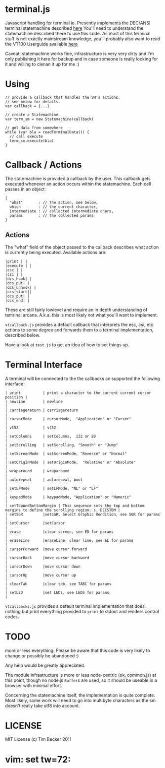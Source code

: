 terminal.js
===========

Javascript handling for terminal io. Presently implements the DEC/ANSI
terminal statemachine described
[here](http://vt100.net/emu/dec_ansi_parser) You'll need to understand
the statemachine described there to use this code.  As most of this
terminal stuff is not exactly mainstream knowledge, you'll probably also
want to read the VT100 Userguide available
[here](http://vt100.net/docs/vt100-ug/)

Caveat: statemachine works fine, infrastructure is very very dirty and
I'm only publishing it here for backup and in case someone is really
looking for it and willing to clenan it up for me :)

Using
=====

    // provide a callback that handles the SM's actions,
    // see below for details.
    var callback = {...}
    
    // create a Statemachine
    var term_sm = new Statemachine(callback)

    // get data from somewhere
    while (var bla = readTerminalData()) {
      // call execute
      term_sm.execute(bla)
    }

Callback / Actions
=============================

The statemachine is provided a callback by the user. This callback gets
executed whenever an action occurs within the statemachine. Each call
passes in an object:

    
    { 
      "what"       : // the action, see below,
      which        : // the current character,
      intermediate : // collected intermediate chars,
      params       : // the collected params
    }

Actions
-------

The "what" field of the object passed to the callback describes what
action is currently being executed. Available actions are:

    |print | |
    |execute | | 
    |esc | | 
    |csi | |
    |dcs_hook| |
    |dcs_put| |
    |dcs_unhook| |
    |ocs_start||
    |ocs_put| | 
    |ocs_end| |

These are still fairly lowlevel and require an in depth understanding of
temrinal arcana. A.k.a. this is most likely not what you'll want to
implement.

`vtcallback.js` provides a default callback that interprets the esc, csi,
etc. actions to some degree and forwards them to a terminal
implementation, described below.

Have a look at `test.js` to get an idea of how to set things up.


Terminal Interface 
==================

A terminal will be connected to the the callbacks an supported the
following interface:


    | print          | print a character to the current current cursor position |
    | newline        | newline                                                  |
    | carriagereturn | carriagereturn                                           |
    | cursorMode     | cursorMode,  "Application" or "Cursor"                   |
    | vt52           | vt52                                                     |
    | setColumns     | setColumns,  132 or 80                                   |
    | setScrolling   | setScrolling, "Smooth" or "Jump"                         |
    | setScreenMode  | setScreenMode, "Reverse" or "Normal"                     |
    | setOriginMode  | setOriginMode,  "Relative" or "Absolute"                 |
    | wraparound     | wraparound                                               |
    | autorepeat     | autorepeat, bool                                         |
    | setLFMode      | setLFMode, "NL" or "LF"                                  |
    | keypadMode     | keypadMode, "Application" or "Numeric"                   |
    | setTopAndBottomMargin | This sequence sets the top and bottom margins to define the scrolling region. s. DECSTBM |
    | setSGR         |setSGR, Select Graphic Rendition, see SGR for params      |
    | setCursor      |setCursor                                                 |
    | erase          |clear screen, see ED for params                           |
    | eraseLine      |eraseLine, clear line, see EL for params                  |
    | cursorForward  |move cursor forward                                       |
    | cursorBack     |move cursor backward                                      |
    | cursorDown     |move cursor down                                          |
    | cursorUp       |move cursor up                                            |
    | clearTab       |clear tab, see TABC for params                            |
    | setLED         |set LEDs, see LEDS for params                             |


`vtcallbacks.js` provides a default terminal implementation that does
nothing but print everything provided to `print` to stdout and renders
control codes.

    


TODO
====

more or less everything. Please be aware that this code is very likely
to change or possibly be abandoned :)

Any help would be greatly appreciated.

The module infrastructure is more or less node-centric (ok, common.js)
at this point, though no node.js `Buffer`s are used, so it should be
useable in a browser with minimal effort.

Concerning the statemachine itself, the implementation is quite
complete. Most likely, some work will need to go into multibyte
characters as the sm doesn't really take utf8 into account.


LICENSE
=======

MIT License (c) Tim Becker 2011


# vim: set tw=72:

